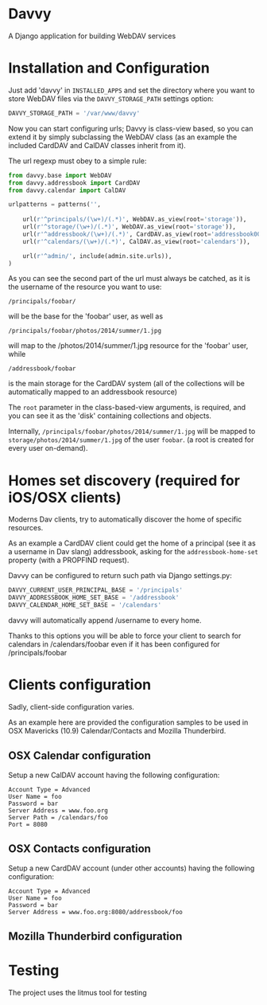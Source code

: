 Davvy
=====

A Django application for building WebDAV services

Installation and Configuration
==============================

Just add 'davvy' in `INSTALLED_APPS` and set the directory where you want to store WebDAV files via the `DAVVY_STORAGE_PATH` settings option:

```py
DAVVY_STORAGE_PATH = '/var/www/davvy'
```

Now you can start configuring urls; Davvy is class-view based, so you can extend it by simply subclassing the WebDAV class (as an example the included CardDAV and CalDAV classes inherit from it).

The url regexp must obey to a simple rule:

```py
from davvy.base import WebDAV
from davvy.addressbook import CardDAV
from davvy.calendar import CalDAV

urlpatterns = patterns('',
   
    url(r'^principals/(\w+)/(.*)', WebDAV.as_view(root='storage')),
    url(r'^storage/(\w+)/(.*)', WebDAV.as_view(root='storage')),
    url(r'^addressbook/(\w+)/(.*)', CardDAV.as_view(root='addressbook001')),
    url(r'^calendars/(\w+)/(.*)', CalDAV.as_view(root='calendars')),

    url(r'^admin/', include(admin.site.urls)),
)
```

As you can see the second part of the url must always be catched, as it is the username of the resource you want to use:

``/principals/foobar/``

will be the base for the 'foobar' user, as well as

``/principals/foobar/photos/2014/summer/1.jpg``

will map to the /photos/2014/summer/1.jpg resource for the 'foobar' user, while

``/addressbook/foobar``

is the main storage for the CardDAV system (all of the collections will be automatically mapped to an addressbook resource)

The `root` parameter in the class-based-view arguments, is required, and you can see it as the 'disk' containing collections and objects.

Internally, `/principals/foobar/photos/2014/summer/1.jpg` will be mapped to `storage/photos/2014/summer/1.jpg` of the user `foobar`. (a root is created for every user on-demand).


Homes set discovery (required for iOS/OSX clients)
==================================================

Moderns Dav clients, try to automatically discover the home of specific resources.

As an example a CardDAV client could get the home of a principal (see it as a username in Dav slang) addressbook, asking for the ``addressbook-home-set`` property (with a PROPFIND request).

Davvy can be configured to return such path via Django settings.py:

```py
DAVVY_CURRENT_USER_PRINCIPAL_BASE = '/principals'
DAVVY_ADDRESSBOOK_HOME_SET_BASE = '/addressbook'
DAVVY_CALENDAR_HOME_SET_BASE = '/calendars'
```

davvy will automatically append /username to every home.

Thanks to this options you will be able to force your client to search for calendars in /calendars/foobar even if it has been configured for /principals/foobar


Clients configuration
=====================

Sadly, client-side configuration varies.

As an example here are provided the configuration samples to be used in OSX Mavericks (10.9) Calendar/Contacts and Mozilla Thunderbird.

OSX Calendar configuration
--------------------------

Setup a new CalDAV account having the following configuration:

```
Account Type = Advanced
User Name = foo
Password = bar
Server Address = www.foo.org
Server Path = /calendars/foo
Port = 8080
```

OSX Contacts configuration
--------------------------
Setup a new CardDAV account (under other accounts) having the following configuration:

```
Account Type = Advanced
User Name = foo
Password = bar
Server Address = www.foo.org:8080/addressbook/foo
```

Mozilla Thunderbird configuration
--------------------------

Testing
=======

The project uses the litmus tool for testing
